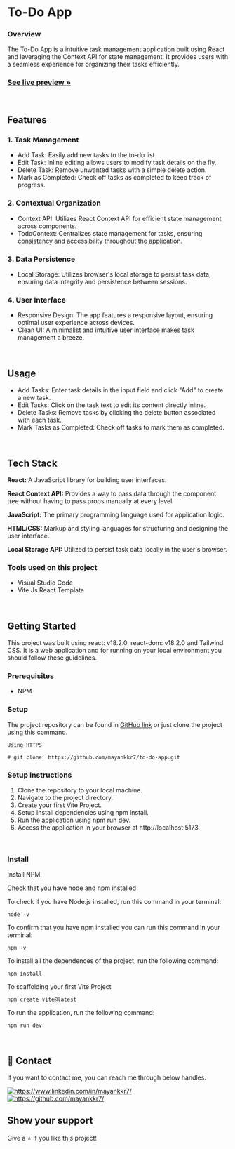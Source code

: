 # To-Do App

### Overview

The To-Do App is a intuitive task management application built using React and leveraging the Context API for state management. It provides users with a seamless experience for organizing their tasks efficiently.

 <h3><a href="https://to-do-app-mayankkr7.netlify.app/"><strong>See live preview »</strong></a></h3>

<br />

## Features

### 1. Task Management
- Add Task: Easily add new tasks to the to-do list.
- Edit Task: Inline editing allows users to modify task details on the fly.
- Delete Task: Remove unwanted tasks with a simple delete action.
- Mark as Completed: Check off tasks as completed to keep track of progress.

### 2. Contextual Organization
- Context API: Utilizes React Context API for efficient state management across components.
- TodoContext: Centralizes state management for tasks, ensuring consistency and accessibility throughout the application.

### 3. Data Persistence
- Local Storage: Utilizes browser's local storage to persist task data, ensuring data integrity and persistence between sessions.

### 4. User Interface
- Responsive Design: The app features a responsive layout, ensuring optimal user experience across devices.
- Clean UI: A minimalist and intuitive user interface makes task management a breeze.

<br />

## Usage

- Add Tasks: Enter task details in the input field and click "Add" to create a new task.
- Edit Tasks: Click on the task text to edit its content directly inline.
- Delete Tasks: Remove tasks by clicking the delete button associated with each task.
- Mark Tasks as Completed: Check off tasks to mark them as completed.

<br />

## Tech Stack

**React:** A JavaScript library for building user interfaces.

**React Context API:** Provides a way to pass data through the component tree without having to pass props manually at every level.

**JavaScript:** The primary programming language used for application logic.

**HTML/CSS:** Markup and styling languages for structuring and designing the user interface.

**Local Storage API:** Utilized to persist task data locally in the user's browser.

### Tools used on this project

- Visual Studio Code
- Vite Js React Template

<br />

## Getting Started
This project was built using react: v18.2.0, react-dom: v18.2.0 and Tailwind CSS. It is a web application and for running on your local environment you should follow these guidelines.

### Prerequisites

- NPM 

### Setup


The project repository can be found in [GitHub link](https://github.com/mayankkr7/to-do-app.git) or just clone the project using this command.

```
Using HTTPS

# git clone  https://github.com/mayankkr7/to-do-app.git
```

### Setup Instructions
1. Clone the repository to your local machine.
2. Navigate to the project directory.
3. Create your first Vite Project.
4. Setup Install dependencies using npm install.
6. Run the application using npm run dev.
7. Access the application in your browser at http://localhost:5173.

<br />

### Install

Install NPM

Check that you have node and npm installed

To check if you have Node.js installed, run this command in your terminal:

```
node -v
```

To confirm that you have npm installed you can run this command in your terminal:

```
npm -v
```

To install all the dependences of the project, run the following command:

```
npm install
```

To scaffolding your first Vite Project

```
npm create vite@latest
```

To run the application, run the following command:

```
npm run dev
```


<br />

## 🔗 Contact
If you want to contact me, you can reach me through below handles.

<a href="https://www.linkedin.com/in/mayankkr7/">
        <img align="center" src="https://img.shields.io/badge/LinkedIn-0077B5?style=for-the-badge&logo=linkedin&logoColor=white" alt="https://www.linkedin.com/in/mayankkr7/" />
</a>

<a href="https://github.com/mayankkr7/">
        <img align="center" src="https://img.shields.io/badge/mayank_kumar-20242A?style=for-the-badge&logo=Github&logoColor=white" alt="https://github.com/mayankkr7/" />
</a>


## Show your support

Give a ⭐️ if you like this project!
